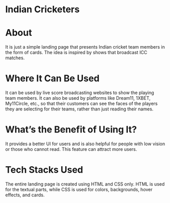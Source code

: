 # Indian Cricketers

# About
It is just a simple landing page that presents Indian cricket team members in the form of cards. The idea is inspired by shows that broadcast ICC matches.

# Where It Can Be Used
It can be used by live score broadcasting websites to show the playing team members. It can also be used by platforms like Dream11, 1XBET, My11Circle, etc., so that their customers can see the faces of the players they are selecting for their teams, rather than just reading their names.

# What’s the Benefit of Using It?
It provides a better UI for users and is also helpful for people with low vision or those who cannot read. This feature can attract more users.

# Tech Stacks Used
The entire landing page is created using HTML and CSS only. HTML is used for the textual parts, while CSS is used for colors, backgrounds, hover effects, and cards.


